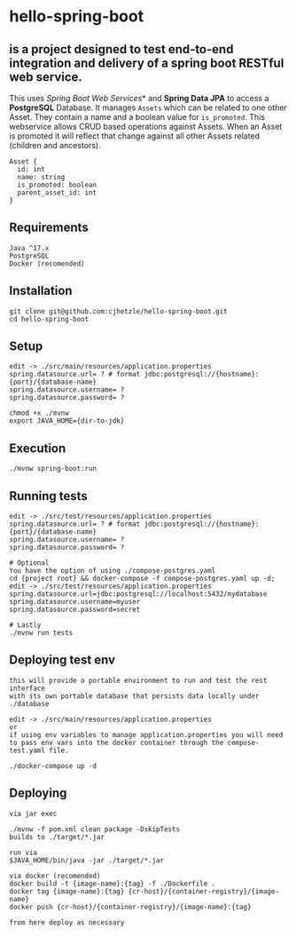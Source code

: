 # hello-spring-boot
## is a project designed to test end-to-end integration and delivery of a spring boot RESTful web service.



This uses *Spring Boot Web Services** and **Spring Data JPA** to access a **PostgreSQL** Database. It manages `Assets` which can be related to one other Asset. They contain a name and a boolean value for `is_promoted`.
This webservice allows CRUD based operations against Assets. When an Asset is promoted it will reflect that change against all other Assets related (children and ancestors).

```
Asset {
  id: int
  name: string
  is_promoted: boolean
  parent_asset_id: int
}
```

## Requirements
```
Java ^17.x
PostgreSQL
Docker (recomended)
```

## Installation
```
git clone git@github.com:cjhetzle/hello-spring-boot.git
cd hello-spring-boot
```

## Setup
```
edit -> ./src/main/resources/application.properties
spring.datasource.url= ? # format jdbc:postgresql://{hostname}:{port}/{database-name}
spring.datasource.username= ?
spring.datasource.password= ?

chmod +x ./mvnw
export JAVA_HOME={dir-to-jdk}
```

## Execution
```
./mvnw spring-boot:run
```

## Running tests
```
edit -> ./src/test/resources/application.properties
spring.datasource.url= ? # format jdbc:postgresql://{hostname}:{port}/{database-name}
spring.datasource.username= ?
spring.datasource.password= ?

# Optional
You have the option of using ./compose-postgres.yaml
cd {project root} && docker-compose -f compose-postgres.yaml up -d;
edit -> ./src/test/resources/application.properties
spring.datasource.url=jdbc:postgresql://localhost:5432/mydatabase
spring.datasource.username=myuser
spring.datasource.password=secret

# Lastly
./mvnw run tests
```

## Deploying test env
```
this will provide a portable environment to run and test the rest interface
with its own portable database that persists data locally under ./database

edit -> ./src/main/resources/application.properties
or
if using env variables to manage application.properties you will need
to pass env vars into the docker container through the compose-test.yaml file.

./docker-compose up -d
```

## Deploying 
```
via jar exec

./mvnw -f pom.xml clean package -DskipTests
builds to ./target/*.jar

run via
$JAVA_HOME/bin/java -jar ./target/*.jar
```

```
via docker (recomended)
docker build -t {image-name}:{tag} -f ./Dockerfile .
docker tag {image-name}:{tag} {cr-host}/{container-registry}/{image-name}
docker push {cr-host}/{container-registry}/{image-name}:{tag}

from here deploy as necessary
```
